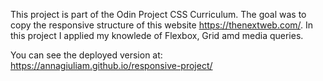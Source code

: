 This project is part of the Odin Project CSS Curriculum.
The goal was to copy the responsive structure of this website https://thenextweb.com/.
In this project I applied my knowlede of Flexbox, Grid amd media queries.

You can see the deployed version at: https://annagiuliam.github.io/responsive-project/
